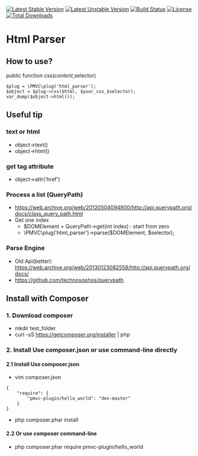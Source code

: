 [![Latest Stable Version](https://poser.pugx.org/pmvc-plugin/html_parser/v/stable)](https://packagist.org/packages/pmvc-plugin/html_parser) 
[![Latest Unstable Version](https://poser.pugx.org/pmvc-plugin/html_parser/v/unstable)](https://packagist.org/packages/pmvc-plugin/html_parser) 
[![Build Status](https://travis-ci.org/pmvc-plugin/html_parser.svg?branch=master)](https://travis-ci.org/pmvc-plugin/html_parser)
[![License](https://poser.pugx.org/pmvc-plugin/html_parser/license)](https://packagist.org/packages/pmvc-plugin/html_parser)
[![Total Downloads](https://poser.pugx.org/pmvc-plugin/html_parser/downloads)](https://packagist.org/packages/pmvc-plugin/html_parser) 

Html Parser 
===============

## How to use?
 public function css($content,$selector)

```
$plug = \PMVC\plug('html_parser');
$object = $plug->css($html, $your_css_$selector);
var_dump($object->html());
```
## Useful tip

### text or html
* object->text()
* object->html()
### get tag attribute
* object->attr('href')
### Process a list (QueryPath)
* https://web.archive.org/web/20120504094800/http://api.querypath.org/docs/class_query_path.html
* Get one index
   * $DOMElement = QueryPath->get(int index) : start from zero
   * \PMVC\plug('html_parser')->parse($DOMElement, $selector);

### Parse Engine
   * Old Api(better): https://web.archive.org/web/20130123082558/http://api.querypath.org/docs/
   * https://github.com/technosophos/querypath

## Install with Composer
### 1. Download composer
   * mkdir test_folder
   * curl -sS https://getcomposer.org/installer | php

### 2. Install Use composer.json or use command-line directly
#### 2.1 Install Use composer.json
   * vim composer.json
```
{
    "require": {
        "pmvc-plugin/hello_world": "dev-master"
    }
}
```
   * php composer.phar install

#### 2.2 Or use composer command-line
   * php composer.phar require pmvc-plugin/hello_world


